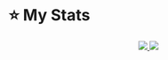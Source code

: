 # :star: My Stats
<p align="center"><a href="#">
  <img src="https://github-readme-stats.vercel.app/api?username=LucasSurPhP&show_icons=true&include_all_commits=true&line_height=33&count_private=true&theme=nord" />
  <img src="https://github-readme-stats.vercel.app/api/top-langs?username=LucasSurPhP&langs_count=4&count_private=true&theme=nord" />
</a></p>
